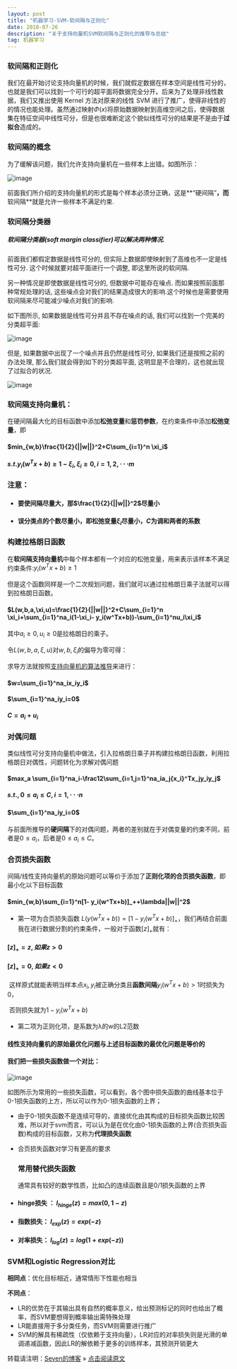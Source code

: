 ```yaml
---
layout: post
title: "机器学习-SVM-软间隔与正则化"
date: 2018-07-26
description: "关于支持向量机SVM软间隔与正则化的推导与总结"
tag: 机器学习 
---
```




### 软间隔和正则化

我们在最开始讨论支持向量机的时候，我们就假定数据在样本空间是线性可分的，也就是我们可以找到一个可行的超平面将数据完全分开。后来为了处理非线性数据，我们又推出使用 Kernel 方法对原来的线性 SVM 进行了推广，使得非线性的的情况也能处理。虽然通过映射$\Phi(x)$将原始数据映射到高维空间之后，使得数据集在特征空间中线性可分，但是也很难断定这个貌似线性可分的结果是不是由于**过拟合**造成的。

 

### 软间隔的概念

为了缓解该问题，我们允许支持向量机在一些样本上出错。如图所示：

![image](/images/ml/27.png)

前面我们所介绍的支持向量机的形式是每个样本必须分正确，这是**“硬间隔”**，而**软间隔**就是允许一些样本不满足约束.

### 软间隔分类器

##### 软间隔分类器(soft margin classifier)可以解决两种情况. 

前面我们都假定数据是线性可分的, 但实际上数据即使映射到了高维也不一定是线性可分. 这个时候就要对超平面进行一个调整, 即这里所说的软间隔. 

另一种情况是即使数据是线性可分的, 但数据中可能存在噪点. 而如果按照前面那种常规处理的话, 这些噪点会对我们的结果造成很大的影响.这个时候也是需要使用软间隔来尽可能减少噪点对我们的影响. 

如下图所示, 如果数据是线性可分并且不存在噪点的话, 我们可以找到一个完美的分类超平面: 

![image](/images/ml/28.png)

但是, 如果数据中出现了一个噪点并且仍然是线性可分, 如果我们还是按照之前的办法处理, 那么我们就会得到如下的分类超平面, 这明显是不合理的，这也就出现了过拟合的状况. 

![image](/images/ml/29.png)

### 软间隔支持向量机：

在硬间隔最大化的目标函数中添加**松弛变量**和**惩罚参数**，在约束条件中添加**松弛变量**，即 

#### $min_{w,b}\frac{1}{2}{||w||}^2+C\sum_{i=1}^n \xi_i$

#### $s.t.y_i(w^Tx+b)\ge1-\xi_i,\xi_i\ge0, i=1,2,\cdot \cdot \cdot m$



### 注意：

- #### 要使间隔尽量大，那$\frac{1}{2}{||w||}^2$尽量小

- #### 误分类点的个数尽量小，即松弛变量$\xi_i$尽量小，$C$为调和两者的系数



### 构建拉格朗日函数

在**软间隔支持向量机**中每个样本都有一个对应的松弛变量，用来表示该样本不满足约束条件:$y_i(w^Tx+b)\ge1$

但是这个函数同样是一个二次规划问题，我们就可以通过拉格朗日乘子法就可以得到拉格朗日函数。

#### $L(w,b,a,\xi,u)=\frac{1}{2}{||w||}^2+C\sum_{i=1}^n \xi_i+\sum_{i=1}^na_i(1-\xi_i- y_i(w^Tx+b))-\sum_{i=1}^nu_i\xi_i$

其中$a_i\ge0, u_i\ge0$是拉格朗日的乘子。

令$L(w,b,a,\xi,u)$对$w,b,\xi_i$的偏导为零可得：

求导方法就按照[支持向量机的算法推导](https://sevenold.github.io/2018/07/ml-svm/)来进行：

#### $w=\sum_{i=1}^na_ix_iy_i$

#### $\sum_{i=1}^na_iy_i=0$

#### $C=a_i+u_i$

### 对偶问题

类似线性可分支持向量机中做法，引入拉格朗日乘子并构建拉格朗日函数，利用拉格朗日对偶性，问题转化为求解对偶问题 

#### $max_a \sum_{i=1}^na_i-\frac12\sum_{i=1,j=1}^na_ia_j{x_i}^Tx_jy_iy_j$

#### $s.t. ,0\le a_i\le C, i=1,\cdot \cdot \cdot n$

#### $\sum_{i=1}^na_iy_i=0$

与前面所推导的**硬间隔**下的对偶问题，两者的差别就在于对偶变量的约束不同，前者是$0\le a_i$，后者是$0\le a_i\le C$。



### 合页损失函数

间隔/线性支持向量机的原始问题可以等价于添加了**正则化项的合页损失函数**，即最小化以下目标函数 

#### $min_{w,b}\sum_{i=1}^n[1- y_i(w^Tx+b)]_++\lambda||w||^2$

- 第一项为合页损失函数 $L(y(w^Tx+b))=[1- y_i(w^Tx+b)]_+$，我们再结合前面我在进行数据分割的约束条件，一般对于函数$[z]_+$就有：

####        $[z]_+=z, 如果z>0$

####         $[z]_+=0, 如果z<0$

​           这样原式就能表明当样本点$x_i,y_i$被正确分类且**函数间隔**$y_i(w^Tx+b)>1$时损失为0，

​                                                                                                                                         否则损失就为$1-y_i(w^Tx+b)$

- 第二项为正则化项，是系数为λ的w的L2范数

#### **线性支持向量机的原始最优化问题与上述目标函数的最优化问题是等价的** 

#### 我们把一些损失函数做一个对比：

![image](/images/ml/30.png)

如图所示为常用的一些损失函数，可以看到，各个图中损失函数的曲线基本位于0-1损失函数的上方，所以可以作为0-1损失函数的上界；

- 由于0-1损失函数不是连续可导的，直接优化由其构成的目标损失函数比较困难，所以对于svm而言，可以认为是在优化由0-1损失函数的上界(合页损失函数)构成的目标函数，又称为**代理损失函数**

- 合页损失函数对学习有更高的要求

  

  ### 常用替代损失函数

  通常具有较好的数学性质，比如凸的连续函数且是0/1损失函数的上界

- #### hinge损失  ： $l_{hinge}(z)=max(0,1-z)$

- #### 指数损失： $l_{exp}(z)=exp(-z)$

- #### 对率损失： $l_{log}(z)=log(1+exp(-z))$



### SVM和Logistic Regression对比

**相同点**：优化目标相近，通常情形下性能也相当

**不同点**：

- LR的优势在于其输出具有自然的概率意义，给出预测标记的同时也给出了概率，而SVM要想得到概率输出需特殊处理
- LR能直接用于多分类任务，而SVM则需要进行推广
- SVM的解具有稀疏性（仅依赖于支持向量），LR对应的对率损失则是光滑的单调递减函数，因此LR的解依赖于更多的训练样本，其预测开销更大


转载请注明：[Seven的博客](http://seven.github.io) » [点击阅读原文](https://sevenold.github.io/2018/07/ml-svm-L1/)

